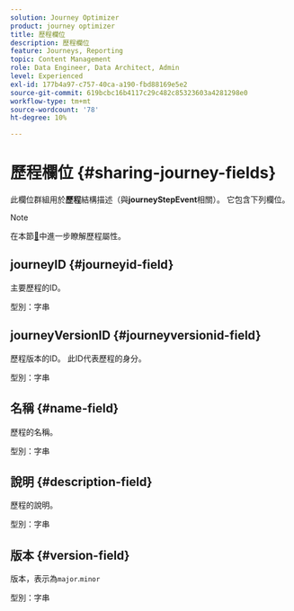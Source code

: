 ```yaml
---
solution: Journey Optimizer
product: journey optimizer
title: 歷程欄位
description: 歷程欄位
feature: Journeys, Reporting
topic: Content Management
role: Data Engineer, Data Architect, Admin
level: Experienced
exl-id: 177b4a97-c757-40ca-a190-fbd88169e5e2
source-git-commit: 619bcbc16b4117c29c482c85323603a4281298e0
workflow-type: tm+mt
source-wordcount: '78'
ht-degree: 10%

---
```


# 歷程欄位 {#sharing-journey-fields}

此欄位群組用於&#x200B;**歷程**&#x200B;結構描述（與&#x200B;**journeyStepEvent**&#x200B;相關）。 它包含下列欄位。


>[!NOTE]
>
>在本節[&#128279;](../building-journeys/expression/journey-properties.md#journey-propertoes-fields)中進一步瞭解歷程屬性。


## journeyID {#journeyid-field}

主要歷程的ID。

型別：字串

## journeyVersionID {#journeyversionid-field}

歷程版本的ID。 此ID代表歷程的身分。

型別：字串

## 名稱 {#name-field}

歷程的名稱。

型別：字串

## 說明 {#description-field}

歷程的說明。

型別：字串

## 版本 {#version-field}

版本，表示為`major`.`minor`

型別：字串
